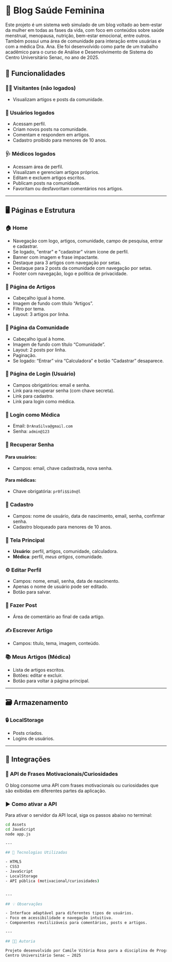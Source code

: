 # 🌸 Blog Saúde Feminina

Este projeto é um sistema web simulado de um blog voltado ao bem-estar da mulher em todas as fases da vida, com foco em conteúdos sobre saúde menstrual, menopausa, nutrição, bem-estar emocional, entre outros. Também possui uma área de comunidade para interação entre usuárias e com a médica Dra. Ana.
Ele foi desenvolvido como parte de um trabalho acadêmico para o curso de Análise e Desenvolvimento de Sistema do Centro Universitário Senac, no ano de 2025.


## 🧩 Funcionalidades

### 👩‍⚕️ Visitantes (não logados)
- Visualizam artigos e posts da comunidade.

### 👩 Usuários logados
- Acessam perfil.
- Criam novos posts na comunidade.
- Comentam e respondem em artigos.
- Cadastro proibido para menores de 10 anos.

### 🩺 Médicos logados
- Acessam área de perfil.
- Visualizam e gerenciam artigos próprios.
- Editam e excluem artigos escritos.
- Publicam posts na comunidade.
- Favoritam ou desfavoritam comentários nos artigos.

---

## 🖥️ Páginas e Estrutura

### 🏠 Home
- Navegação com logo, artigos, comunidade, campo de pesquisa, entrar e cadastrar.
- Se logado, "entrar" e "cadastrar" viram ícone de perfil.
- Banner com imagem e frase impactante.
- Destaque para 3 artigos com navegação por setas.
- Destaque para 2 posts da comunidade com navegação por setas.
- Footer com navegação, logo e política de privacidade.

### 📄 Página de Artigos
- Cabeçalho igual à home.
- Imagem de fundo com título “Artigos”.
- Filtro por tema.
- Layout: 3 artigos por linha.

### 💬 Página da Comunidade
- Cabeçalho igual à home.
- Imagem de fundo com título “Comunidade”.
- Layout: 2 posts por linha.
- Paginação.
- Se logado: “Entrar” vira “Calculadora” e botão “Cadastrar” desaparece.

### 🔐 Página de Login (Usuário)
- Campos obrigatórios: email e senha.
- Link para recuperar senha (com chave secreta).
- Link para cadastro.
- Link para login como médica.

### 🔐 Login como Médica
- Email: `DrAnaSilva@gmail.com`
- Senha: `admin@123`

### 🔁 Recuperar Senha
#### Para usuários:
- Campos: email, chave cadastrada, nova senha.
#### Para médicas:
- Chave obrigatória: `pr0fi$$i0n@l`

### 📝 Cadastro
- Campos: nome de usuário, data de nascimento, email, senha, confirmar senha.
- Cadastro bloqueado para menores de 10 anos.

### 👤 Tela Principal
- **Usuário**: perfil, artigos, comunidade, calculadora.
- **Médica**: perfil, *meus artigos*, comunidade.

### ⚙️ Editar Perfil
- Campos: nome, email, senha, data de nascimento.
- Apenas o nome de usuário pode ser editado.
- Botão para salvar.

### 🧵 Fazer Post
- Área de comentário ao final de cada artigo.

### ✍️ Escrever Artigo
- Campos: título, tema, imagem, conteúdo.

### 📚 Meus Artigos (Médica)
- Lista de artigos escritos.
- Botões: editar e excluir.
- Botão para voltar à página principal.

---

## 🗃️ Armazenamento

### 🔒 LocalStorage
- Posts criados.
- Logins de usuários.

---
## 🔌 Integrações

### 🧠 API de Frases Motivacionais/Curiosidades

O blog consome uma API com frases motivacionais ou curiosidades que são exibidas em diferentes partes da aplicação.

### ▶️ Como ativar a API

Para ativar o servidor da API local, siga os passos abaixo no terminal:

```bash
cd Assets
cd JavaScript
node app.js

---

## 🚧 Tecnologias Utilizadas

- HTML5
- CSS3
- JavaScript
- LocalStorage
- API pública (motivacional/curiosidades)


---

## 💡 Observações

- Interface adaptável para diferentes tipos de usuários.
- Foco em acessibilidade e navegação intuitiva.
- Componentes reutilizáveis para comentários, posts e artigos.

---

## 👩‍💻 Autoria

Projeto desenvolvido por Camile Vitória Rosa para a disciplina de Programação Web, com apoio da colega Jaine Costa.
Centro Universitário Senac – 2025
